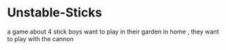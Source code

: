 # Unstable-Sticks
a game about 4 stick boys want to play in their garden in home , they want to play with the cannon 

